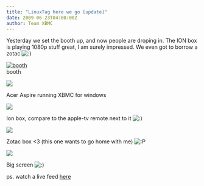```yaml
---
title: "LinuxTag here we go [update]"
date: 2009-06-23T04:00:00Z
author: Team XBMC
---
```


Yesterday we set the booth up, and now people are droping in. The ION box is playing 1080p stuff great, I am surely impressed. We even got to borrow a zotac ![:)](/sites/default/files/uploads/icon_smile.gif)

[![booth](/sites/default/files/uploads/dsc_0029-300x225.webp)](/blittan/files/2009/06/dsc_0029.webp)  
 booth

[![](/sites/default/files/uploads/dsc_0037-300x225.webp)](/blittan/files/2009/06/dsc_0037.webp)

Acer Aspire running XBMC for windows

[![](/sites/default/files/uploads/dsc_0035-300x225.webp)](/blittan/files/2009/06/dsc_0035.webp)

Ion box, compare to the apple-tv remote next to it ![:)](/sites/default/files/uploads/icon_smile.gif)

[![](/sites/default/files/uploads/dsc_0031-300x225.webp)](/blittan/files/2009/06/dsc_0031.webp)

Zotac box \<3 (this one wants to go home with me) ![:P](/sites/default/files/uploads/icon_razz.gif)

[![](/sites/default/files/uploads/dsc_0030-300x225.webp)](/blittan/files/2009/06/dsc_0030.webp)

Big screen ![:)](/sites/default/files/uploads/icon_smile.gif)

ps. watch a live feed [here](https://files.dropbox.com/u/858897/XBMC/LinuxTag/index.html)
